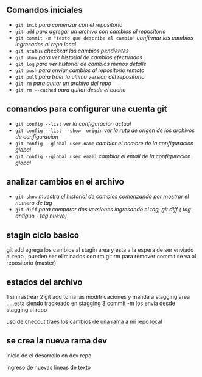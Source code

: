 ## Comandos iniciales 

- `git init`   *para comenzar con el repositorio*
- `git add` *para agregar un archivo con cambios al repositorio*
- `git commit -m "texto que describe el cambio"` *confirmar los cambios ingresados al repo local*
- `git status` *checkear los cambios pendientes*
- `git show` *para ver historial de cambios efectuados*
- `git log` *para ver historial de cambios menos detalle*
- `git push` *para enviar cambios al repositorio remoto*
- `git pull` *para traer la ultima version del repositorio*
- `git rm`   *para quitar un archivo del repo*
- `git rm --cached`   *para quitar desde el cache*

## comandos para configurar una cuenta git 
- `git config --list`   *ver la configuracion actual*
- `git config --list --show -origin` *ver la ruta de origen de los archivos de configuracion* 
- `git config --global user.name` *cambiar el nombre de la configuracion global*
- `git config --global user.email` *cambiar el email de la configuracion global*
## analizar cambios en el archivo
- `git show`   *muestra el historial de cambios comenzando por mostrar el numero de tag*
- `git diff`   *para comparar dos versiones ingresando el tag, git diff ( tag antiguo  -  tag nuevo)*
 
## stagin ciclo basico
git add agrega los cambios al stagin area y esta a la espera de ser enviado al repo , pueden ser eliminados con rm 
git rm para remover 
commit se va al repositorio (master)

## estados del archivo 
1 sin rastrear
2 git add toma las modifricaciones y manda a stagging area .....esta siendo trackeado en stagging
3 commit -m los envia desde stagging al repo 

uso de checout traes los cambios de una rama a mi repo local 

## se crea la nueva rama dev
inicio
de 
el desarrollo en 
dev repo


ingreso de nuevas lineas
de texto

 
